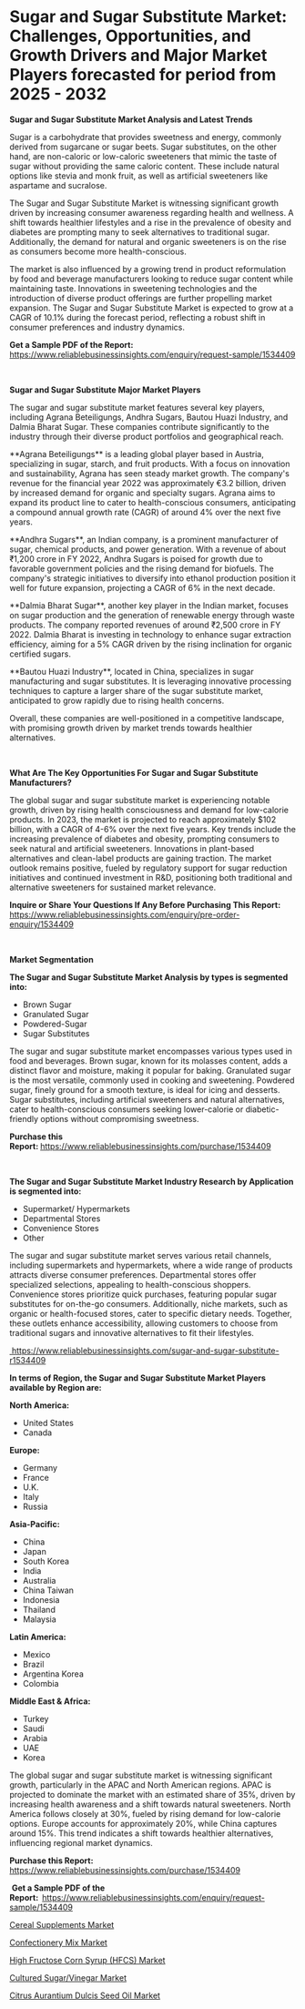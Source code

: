 <p><h1>Sugar and Sugar Substitute Market: Challenges, Opportunities, and Growth Drivers and Major Market Players forecasted for period from 2025 - 2032</h1></p><p><strong>Sugar and Sugar Substitute Market Analysis and Latest Trends</strong></p>
<p><p>Sugar is a carbohydrate that provides sweetness and energy, commonly derived from sugarcane or sugar beets. Sugar substitutes, on the other hand, are non-caloric or low-caloric sweeteners that mimic the taste of sugar without providing the same caloric content. These include natural options like stevia and monk fruit, as well as artificial sweeteners like aspartame and sucralose.</p><p>The Sugar and Sugar Substitute Market is witnessing significant growth driven by increasing consumer awareness regarding health and wellness. A shift towards healthier lifestyles and a rise in the prevalence of obesity and diabetes are prompting many to seek alternatives to traditional sugar. Additionally, the demand for natural and organic sweeteners is on the rise as consumers become more health-conscious.</p><p>The market is also influenced by a growing trend in product reformulation by food and beverage manufacturers looking to reduce sugar content while maintaining taste. Innovations in sweetening technologies and the introduction of diverse product offerings are further propelling market expansion. The Sugar and Sugar Substitute Market is expected to grow at a CAGR of 10.1% during the forecast period, reflecting a robust shift in consumer preferences and industry dynamics.</p></p>
<p><strong>Get a Sample PDF of the Report:&nbsp;</strong> <a href="https://www.reliablebusinessinsights.com/enquiry/request-sample/1534409?utm_campaign=84&utm_medium=2&utm_source=Github&utm_content=ia&utm_term=07042025&utm_id=sugar-and-sugar-substitute">https://www.reliablebusinessinsights.com/enquiry/request-sample/1534409</a></p>
<p>&nbsp;</p>
<p><strong>Sugar and Sugar Substitute Major Market Players</strong></p>
<p><p>The sugar and sugar substitute market features several key players, including Agrana Beteiligungs, Andhra Sugars, Bautou Huazi Industry, and Dalmia Bharat Sugar. These companies contribute significantly to the industry through their diverse product portfolios and geographical reach.</p><p>**Agrana Beteiligungs** is a leading global player based in Austria, specializing in sugar, starch, and fruit products. With a focus on innovation and sustainability, Agrana has seen steady market growth. The company's revenue for the financial year 2022 was approximately €3.2 billion, driven by increased demand for organic and specialty sugars. Agrana aims to expand its product line to cater to health-conscious consumers, anticipating a compound annual growth rate (CAGR) of around 4% over the next five years.</p><p>**Andhra Sugars**, an Indian company, is a prominent manufacturer of sugar, chemical products, and power generation. With a revenue of about ₹1,200 crore in FY 2022, Andhra Sugars is poised for growth due to favorable government policies and the rising demand for biofuels. The company's strategic initiatives to diversify into ethanol production position it well for future expansion, projecting a CAGR of 6% in the next decade.</p><p>**Dalmia Bharat Sugar**, another key player in the Indian market, focuses on sugar production and the generation of renewable energy through waste products. The company reported revenues of around ₹2,500 crore in FY 2022. Dalmia Bharat is investing in technology to enhance sugar extraction efficiency, aiming for a 5% CAGR driven by the rising inclination for organic certified sugars.</p><p>**Bautou Huazi Industry**, located in China, specializes in sugar manufacturing and sugar substitutes. It is leveraging innovative processing techniques to capture a larger share of the sugar substitute market, anticipated to grow rapidly due to rising health concerns. </p><p>Overall, these companies are well-positioned in a competitive landscape, with promising growth driven by market trends towards healthier alternatives.</p></p>
<p>&nbsp;</p>
<p><strong>What Are The Key Opportunities For Sugar and Sugar Substitute Manufacturers?</strong></p>
<p><p>The global sugar and sugar substitute market is experiencing notable growth, driven by rising health consciousness and demand for low-calorie products. In 2023, the market is projected to reach approximately $102 billion, with a CAGR of 4-6% over the next five years. Key trends include the increasing prevalence of diabetes and obesity, prompting consumers to seek natural and artificial sweeteners. Innovations in plant-based alternatives and clean-label products are gaining traction. The market outlook remains positive, fueled by regulatory support for sugar reduction initiatives and continued investment in R&D, positioning both traditional and alternative sweeteners for sustained market relevance.</p></p>
<p><strong>Inquire or Share Your Questions If Any Before Purchasing This Report:</strong> <a href="https://www.reliablebusinessinsights.com/enquiry/pre-order-enquiry/1534409?utm_campaign=84&utm_medium=2&utm_source=Github&utm_content=ia&utm_term=07042025&utm_id=sugar-and-sugar-substitute">https://www.reliablebusinessinsights.com/enquiry/pre-order-enquiry/1534409</a></p>
<p>&nbsp;</p>
<p><strong>Market Segmentation</strong></p>
<p><strong>The Sugar and Sugar Substitute Market Analysis by types is segmented into:</strong></p>
<p><ul><li>Brown Sugar</li><li>Granulated Sugar</li><li>Powdered-Sugar</li><li>Sugar Substitutes</li></ul></p>
<p><p>The sugar and sugar substitute market encompasses various types used in food and beverages. Brown sugar, known for its molasses content, adds a distinct flavor and moisture, making it popular for baking. Granulated sugar is the most versatile, commonly used in cooking and sweetening. Powdered sugar, finely ground for a smooth texture, is ideal for icing and desserts. Sugar substitutes, including artificial sweeteners and natural alternatives, cater to health-conscious consumers seeking lower-calorie or diabetic-friendly options without compromising sweetness.</p></p>
<p><strong>Purchase this Report:&nbsp;</strong><a href="https://www.reliablebusinessinsights.com/purchase/1534409?utm_campaign=84&utm_medium=2&utm_source=Github&utm_content=ia&utm_term=07042025&utm_id=sugar-and-sugar-substitute">https://www.reliablebusinessinsights.com/purchase/1534409</a></p>
<p>&nbsp;</p>
<p><strong>The Sugar and Sugar Substitute Market Industry Research by Application is segmented into:</strong></p>
<p><ul><li>Supermarket/ Hypermarkets</li><li>Departmental Stores</li><li>Convenience Stores</li><li>Other</li></ul></p>
<p><p>The sugar and sugar substitute market serves various retail channels, including supermarkets and hypermarkets, where a wide range of products attracts diverse consumer preferences. Departmental stores offer specialized selections, appealing to health-conscious shoppers. Convenience stores prioritize quick purchases, featuring popular sugar substitutes for on-the-go consumers. Additionally, niche markets, such as organic or health-focused stores, cater to specific dietary needs. Together, these outlets enhance accessibility, allowing customers to choose from traditional sugars and innovative alternatives to fit their lifestyles.</p></p>
<p><a href="https://www.reliablebusinessinsights.com/sugar-and-sugar-substitute-r1534409?utm_campaign=84&utm_medium=2&utm_source=Github&utm_content=ia&utm_term=07042025&utm_id=sugar-and-sugar-substitute">&nbsp;https://www.reliablebusinessinsights.com/sugar-and-sugar-substitute-r1534409</a></p>
<p><strong>In terms of Region, the Sugar and Sugar Substitute Market Players available by Region are:</strong></p>
<p>
    <p> <strong> North America: </strong>
        <ul>
            <li>United States</li>
            <li>Canada</li>
        </ul>
        </p> 
    <p> <strong> Europe: </strong>
        <ul>
            <li>Germany</li>
            <li>France</li>
            <li>U.K.</li>
            <li>Italy</li>
            <li>Russia</li>
        </ul>
        </p> 
    <p> <strong> Asia-Pacific: </strong>
        <ul>
            <li>China</li>
            <li>Japan</li>
            <li>South Korea</li>
            <li>India</li>
            <li>Australia</li>
            <li>China Taiwan</li>
            <li>Indonesia</li>
            <li>Thailand</li>
            <li>Malaysia</li>
        </ul>
        </p> 
    <p> <strong> Latin America: </strong>
        <ul>
            <li>Mexico</li>
            <li>Brazil</li>
            <li>Argentina Korea</li>
            <li>Colombia</li>
        </ul>
        </p> 
    <p> <strong> Middle East & Africa: </strong>
        <ul>
            <li>Turkey</li>
            <li>Saudi</li>
            <li>Arabia</li>
            <li>UAE</li>
            <li>Korea</li>
        </ul>
    </p>
    </p>
<p><p>The global sugar and sugar substitute market is witnessing significant growth, particularly in the APAC and North American regions. APAC is projected to dominate the market with an estimated share of 35%, driven by increasing health awareness and a shift towards natural sweeteners. North America follows closely at 30%, fueled by rising demand for low-calorie options. Europe accounts for approximately 20%, while China captures around 15%. This trend indicates a shift towards healthier alternatives, influencing regional market dynamics.</p></p>
<p><strong>Purchase this Report: </strong><a href="https://www.reliablebusinessinsights.com/purchase/1534409?utm_campaign=84&utm_medium=2&utm_source=Github&utm_content=ia&utm_term=07042025&utm_id=sugar-and-sugar-substitute">https://www.reliablebusinessinsights.com/purchase/1534409</a></p>
<p>&nbsp;<strong>Get a Sample PDF of the Report:&nbsp;&nbsp;</strong><a href="https://www.reliablebusinessinsights.com/enquiry/request-sample/1534409?utm_campaign=84&utm_medium=2&utm_source=Github&utm_content=ia&utm_term=07042025&utm_id=sugar-and-sugar-substitute">https://www.reliablebusinessinsights.com/enquiry/request-sample/1534409</a></p>
<p><strong></strong></p>
<p><p><a href="https://github.com/gilerzelko7a/Market-Research-Report-List-1/blob/main/cereal-supplements-market.md?utm_campaign=84&utm_medium=2&utm_source=Github&utm_content=ia&utm_term=07042025&utm_id=sugar-and-sugar-substitute">Cereal Supplements Market</a></p><p><a href="https://github.com/sentoljinqiu/Market-Research-Report-List-1/blob/main/confectionery-mix-market.md?utm_campaign=84&utm_medium=2&utm_source=Github&utm_content=ia&utm_term=07042025&utm_id=sugar-and-sugar-substitute">Confectionery Mix Market</a></p><p><a href="https://github.com/ummulmzu/Market-Research-Report-List-1/blob/main/high-fructose-corn-syrup-hfcs-market.md?utm_campaign=84&utm_medium=2&utm_source=Github&utm_content=ia&utm_term=07042025&utm_id=sugar-and-sugar-substitute">High Fructose Corn Syrup (HFCS) Market</a></p><p><a href="https://github.com/vandelmanize/Market-Research-Report-List-1/blob/main/cultured-sugarvinegar-market.md?utm_campaign=84&utm_medium=2&utm_source=Github&utm_content=ia&utm_term=07042025&utm_id=sugar-and-sugar-substitute">Cultured Sugar/Vinegar Market</a></p><p><a href="https://github.com/kecixayaab/Market-Research-Report-List-1/blob/main/citrus-aurantium-dulcis-seed-oil-market.md?utm_campaign=84&utm_medium=2&utm_source=Github&utm_content=ia&utm_term=07042025&utm_id=sugar-and-sugar-substitute">Citrus Aurantium Dulcis Seed Oil Market</a></p></p>